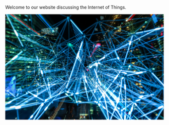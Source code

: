 Welcome to our website discussing the Internet of Things.

![Image](https://github.com/mms142-groupe-2020/InternetofThings/blob/main/assets/images/network.jpg)
